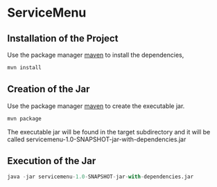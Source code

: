 # ServiceMenu



## Installation of the Project

Use the package manager [maven](https://maven.apache.org//) to install the dependencies,

```bash
mvn install
```

## Creation of the Jar

Use the package manager [maven](https://maven.apache.org//) to create the executable jar.

```bash
mvn package
```

The executable jar will be found in the target subdirectory and it will be called servicemenu-1.0-SNAPSHOT-jar-with-dependencies.jar

## Execution of the Jar

```python
java -jar servicemenu-1.0-SNAPSHOT-jar-with-dependencies.jar
```

